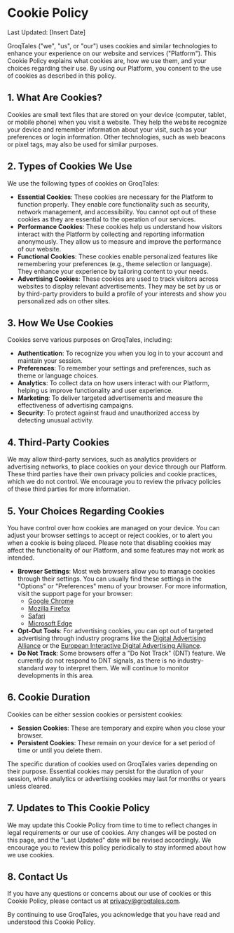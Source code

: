 # Cookie Policy

Last Updated: [Insert Date]

GroqTales ("we", "us", or "our") uses cookies and similar technologies to enhance your experience on our website and services ("Platform"). This Cookie Policy explains what cookies are, how we use them, and your choices regarding their use. By using our Platform, you consent to the use of cookies as described in this policy.

## 1. What Are Cookies?

Cookies are small text files that are stored on your device (computer, tablet, or mobile phone) when you visit a website. They help the website recognize your device and remember information about your visit, such as your preferences or login information. Other technologies, such as web beacons or pixel tags, may also be used for similar purposes.

## 2. Types of Cookies We Use

We use the following types of cookies on GroqTales:

- **Essential Cookies**: These cookies are necessary for the Platform to function properly. They enable core functionality such as security, network management, and accessibility. You cannot opt out of these cookies as they are essential to the operation of our services.
- **Performance Cookies**: These cookies help us understand how visitors interact with the Platform by collecting and reporting information anonymously. They allow us to measure and improve the performance of our website.
- **Functional Cookies**: These cookies enable personalized features like remembering your preferences (e.g., theme selection or language). They enhance your experience by tailoring content to your needs.
- **Advertising Cookies**: These cookies are used to track visitors across websites to display relevant advertisements. They may be set by us or by third-party providers to build a profile of your interests and show you personalized ads on other sites.

## 3. How We Use Cookies

Cookies serve various purposes on GroqTales, including:
- **Authentication**: To recognize you when you log in to your account and maintain your session.
- **Preferences**: To remember your settings and preferences, such as theme or language choices.
- **Analytics**: To collect data on how users interact with our Platform, helping us improve functionality and user experience.
- **Marketing**: To deliver targeted advertisements and measure the effectiveness of advertising campaigns.
- **Security**: To protect against fraud and unauthorized access by detecting unusual activity.

## 4. Third-Party Cookies

We may allow third-party services, such as analytics providers or advertising networks, to place cookies on your device through our Platform. These third parties have their own privacy policies and cookie practices, which we do not control. We encourage you to review the privacy policies of these third parties for more information.

## 5. Your Choices Regarding Cookies

You have control over how cookies are managed on your device. You can adjust your browser settings to accept or reject cookies, or to alert you when a cookie is being placed. Please note that disabling cookies may affect the functionality of our Platform, and some features may not work as intended.

- **Browser Settings**: Most web browsers allow you to manage cookies through their settings. You can usually find these settings in the "Options" or "Preferences" menu of your browser. For more information, visit the support page for your browser:
  - [Google Chrome](https://support.google.com/chrome/answer/95647)
  - [Mozilla Firefox](https://support.mozilla.org/en-US/kb/enable-and-disable-cookies-website-preferences)
  - [Safari](https://support.apple.com/guide/safari/manage-cookies-and-website-data-sfri11471/mac)
  - [Microsoft Edge](https://support.microsoft.com/en-us/microsoft-edge/delete-cookies-in-microsoft-edge-63947406-40ac-c3b8-57b9-2a946a29ae09)
- **Opt-Out Tools**: For advertising cookies, you can opt out of targeted advertising through industry programs like the [Digital Advertising Alliance](http://www.aboutads.info/choices/) or the [European Interactive Digital Advertising Alliance](http://www.youronlinechoices.eu/).
- **Do Not Track**: Some browsers offer a "Do Not Track" (DNT) feature. We currently do not respond to DNT signals, as there is no industry-standard way to interpret them. We will continue to monitor developments in this area.

## 6. Cookie Duration

Cookies can be either session cookies or persistent cookies:
- **Session Cookies**: These are temporary and expire when you close your browser.
- **Persistent Cookies**: These remain on your device for a set period of time or until you delete them.

The specific duration of cookies used on GroqTales varies depending on their purpose. Essential cookies may persist for the duration of your session, while analytics or advertising cookies may last for months or years unless cleared.

## 7. Updates to This Cookie Policy

We may update this Cookie Policy from time to time to reflect changes in legal requirements or our use of cookies. Any changes will be posted on this page, and the "Last Updated" date will be revised accordingly. We encourage you to review this policy periodically to stay informed about how we use cookies.

## 8. Contact Us

If you have any questions or concerns about our use of cookies or this Cookie Policy, please contact us at [privacy@groqtales.com](mailto:privacy@groqtales.com).

By continuing to use GroqTales, you acknowledge that you have read and understood this Cookie Policy. 